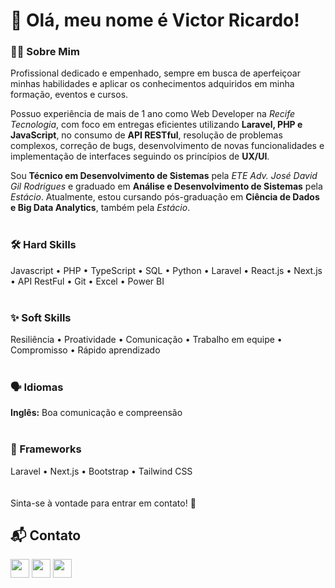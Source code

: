 # 👋 Olá, meu nome é Victor Ricardo!


### 👨‍💻 Sobre Mim
Profissional dedicado e empenhado, sempre em busca de aperfeiçoar minhas habilidades e aplicar os conhecimentos adquiridos em minha formação, eventos e cursos.

Possuo experiência de mais de 1 ano como Web Developer na _Recife Tecnologia_, com foco em entregas eficientes utilizando **Laravel, PHP e JavaScript**, no consumo de **API RESTful**, resolução de problemas complexos, correção de bugs, desenvolvimento de novas funcionalidades e implementação de interfaces seguindo os princípios de **UX/UI**.

Sou **Técnico em Desenvolvimento de Sistemas** pela _ETE Adv. José David Gil Rodrigues_ e graduado em **Análise e Desenvolvimento de Sistemas** pela _Estácio_. Atualmente, estou cursando pós-graduação em **Ciência de Dados e Big Data Analytics**, também pela _Estácio_.
<br>
<br>
### 🛠️ Hard Skills
Javascript • PHP • TypeScript • SQL • Python • Laravel • React.js • Next.js • API RestFul • Git • Excel • Power BI
<br>
<br>
### ✨ Soft Skills
Resiliência • Proatividade • Comunicação • Trabalho em equipe • Compromisso • Rápido aprendizado
<br>
<br>
### 🗣️ Idiomas
**Inglês:** Boa comunicação e compreensão
<br>
<br>
### 🚀 Frameworks
Laravel • Next.js • Bootstrap • Tailwind CSS
<br>
<br>
<br>
Sinta-se à vontade para entrar em contato! 👋
## 📬 Contato
<div style="display: inline_block" align="left">
    <a href="https://www.linkedin.com/in/victor-ricardo-oliveira-nunes-a631a9248?lipi=urn%3Ali%3Apage%3Ad_flagship3_profile_view_base_contact_details%3BjWSQLz57Sjub6ZL%2BbslK8Q%3D%3D" target="_blank"><img height="30" max-width="100%" src="https://img.shields.io/badge/-LinkedIn-F00101?style=for-the-badge&logo=linkedin&logoColor=white" target="_blank"></a>
    <a href="https://instagram.com/victoroliver_rick" target="_blank"><img height="30" max-width="100%" src="https://img.shields.io/badge/-Instagram-F02A00?style=for-the-badge&logo=instagram&logoColor=white" target="_blank"></a>
    <a href = "mailto:victoroliv2004@gmail.com"><img height="30" max-width="100%" src="https://img.shields.io/badge/Gmail-F05400?style=for-the-badge&logo=gmail&logoColor=white" target="_blank"></a>
</div>

